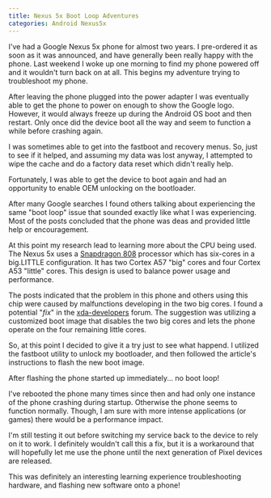 ```yaml
---
title: Nexus 5x Boot Loop Adventures
categories: Android Nexus5x
---
```


I've had a Google Nexus 5x phone for almost two years. I pre-ordered it as soon
as it was announced, and have generally been really happy with the phone. Last
weekend I woke up one morning to find my phone powered off and it wouldn't 
turn back on at all. This begins my adventure trying to troubleshoot my phone.

After leaving the phone plugged into the power adapter I was eventually
able to get the phone to power on enough to show the Google logo. However, 
it would always freeze up during the Android OS boot and then restart.
Only once did the device boot all the way and seem to function a while
before crashing again.

I was sometimes able to get into the fastboot and recovery menus. So, 
just to see if it helped, and assuming my data was lost anyway, I attempted
to wipe the cache and do a factory data reset which didn't really help.

Fortunately, I was able to get the device to boot again and had an 
opportunity to enable OEM unlocking on the bootloader.

After many Google searches I found others talking about experiencing the
same "boot loop" issue that sounded exactly like what I was experiencing.
Most of the posts concluded that the phone was deas and provided little
help or encouragement.

At this point my research lead to learning more about the CPU being used.
The Nexus 5x uses a [Snapdragon 808](https://www.qualcomm.com/products/snapdragon/processors/808) 
processor which has six-cores in a big.LITTLE configuration. It has two 
Cortex A57 "big" cores and four Cortex A53 "little" cores. This design is
used to balance power usage and performance.

The posts indicated that the problem in this phone and others using this 
chip were caused by malfunctions developing in the two big cores. I found a 
potential "*fix*" in the [xda-developers](https://forum.xda-developers.com/nexus-5x/general/untested-nexus-5x-bootloop-death-fix-t3641199)
forum. The suggestion was utilizing a customized boot image that disables
the two big cores and lets the phone operate on the four remaining little
cores.

So, at this point I decided to give it a try just to see what happend.
I utilized the fastboot utility to unlock my bootloader, and then followed
the article's instructions to flash the new boot image.

After flashing the phone started up immediately... no boot loop!

I've rebooted the phone many times since then and had only one instance of the
phone crashing during startup. Otherwise the phone seems to function normally.
Though, I am sure with more intense applications (or games) there would be a
performance impact.

I'm still testing it out before switching my service back to the device to rely
on it to work. I definitely wouldn't call this a fix, but it is a workaround
that will hopefully let me use the phone until the next generation of Pixel
devices are released.

This was definitely an interesting learning experience troubleshooting hardware,
and flashing new software onto a phone!